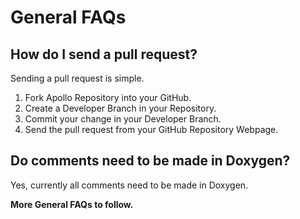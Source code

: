 # General FAQs

## How do I send a pull request?
Sending a pull request is simple.
1.	Fork Apollo Repository into your GitHub.
2.	Create a Developer Branch in your Repository.
3.	Commit your change in your Developer Branch.
4.	Send the pull request from your GitHub Repository Webpage.

## Do comments need to be made in Doxygen?

Yes, currently all comments need to be made in Doxygen.


**More General FAQs to follow.**
